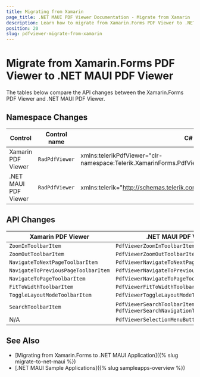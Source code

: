 ```yaml
---
title: Migrating from Xamarin
page_title: .NET MAUI PDF Viewer Documentation - Migrate from Xamarin
description: Learn how to migrate from Xamarin.Forms PDF Viewer to .NET MAUI PDF Viewer control.
position: 20
slug: pdfviewer-migrate-from-xamarin
---
```


# Migrate from Xamarin.Forms PDF Viewer to .NET MAUI PDF Viewer

The tables below compare the API changes between the Xamarin.Forms PDF Viewer and .NET MAUI PDF Viewer.

## Namespace Changes

| Control | Control name | C# Namespace| XAML Namespcace |
| --------------- | --------------- | --------------- | --------------------------------------------------- |
| Xamarin PDF Viewer | `RadPdfViewer` | xmlns:telerikPdfViewer="clr-namespace:Telerik.XamarinForms.PdfViewer;assembly=Telerik.XamarinForms.PdfViewer" | using Telerik.XamarinForms.PdfViewer; |
| .NET MAUI PDF Viewer | `RadPdfViewer` |  xmlns:telerik="http://schemas.telerik.com/2022/xaml/maui" | using Telerik.Maui.Controls; |

## API Changes

| Xamarin PDF Viewer | .NET MAUI PDF Viewer |
| ------------- | --------------- |
| `ZoomInToolbarItem` | `PdfViewerZoomInToolbarItem` |
| `ZoomOutToolbarItem` | `PdfViewerZoomOutToolbarItem` |
| `NavigateToNextPageToolbarItem` | `PdfViewerNavigateToNextPageToolbarItem` |
| `NavigateToPreviousPageToolbarItem` | `PdfViewerNavigateToPreviousPageToolbarItem` |
| `NavigateToPageToolbarItem` | `PdfViewerNavigateToPageToolbarItem` |
| `FitToWidthToolbarItem` | `PdfViewerFitToWidthToolbarItem` |
| `ToggleLayoutModeToolbarItem` | `PdfViewerToggleLayoutModeToolbarItem` |
| `SearchToolbarItem` | `PdfViewerSearchToolbarItem`, `PdfViewerSearchNavigationToolbarItem` |
| N/A | `PdfViewerSelectionMenuButtonToolbarItem` |

## See Also

* [Migrating from Xamarin.Forms to .NET MAUI Application]({% slug migrate-to-net-maui %})
* [.NET MAUI Sample Applications]({% slug sampleapps-overview %})
